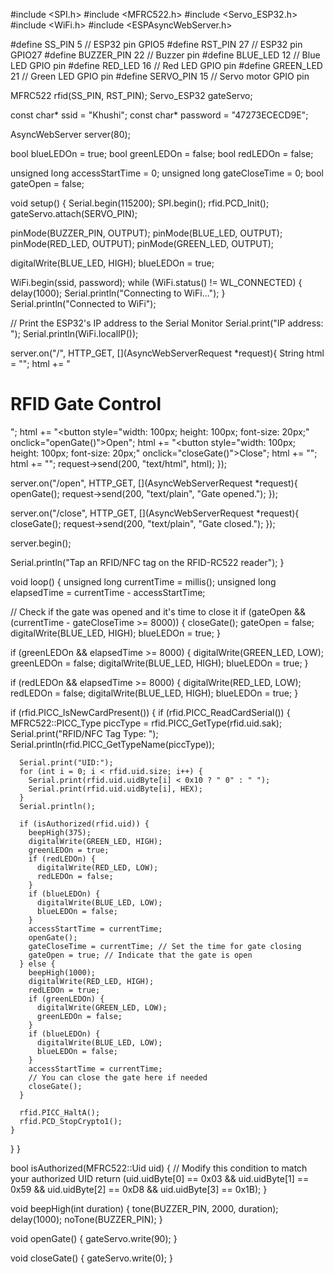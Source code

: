 #include <SPI.h>
#include <MFRC522.h>
#include <Servo_ESP32.h>
#include <WiFi.h>
#include <ESPAsyncWebServer.h>

#define SS_PIN    5    // ESP32 pin GPIO5
#define RST_PIN   27   // ESP32 pin GPIO27
#define BUZZER_PIN 22   // Buzzer pin
#define BLUE_LED  12   // Blue LED GPIO pin
#define RED_LED   16   // Red LED GPIO pin
#define GREEN_LED 21   // Green LED GPIO pin
#define SERVO_PIN  15   // Servo motor GPIO pin

MFRC522 rfid(SS_PIN, RST_PIN);
Servo_ESP32 gateServo;

const char* ssid = "Khushi";
const char* password = "47273ECECD9E";

AsyncWebServer server(80);

bool blueLEDOn = true;
bool greenLEDOn = false;
bool redLEDOn = false;

unsigned long accessStartTime = 0;
unsigned long gateCloseTime = 0;
bool gateOpen = false;

void setup() {
  Serial.begin(115200);
  SPI.begin();
  rfid.PCD_Init();
  gateServo.attach(SERVO_PIN);
  
  pinMode(BUZZER_PIN, OUTPUT);
  pinMode(BLUE_LED, OUTPUT);
  pinMode(RED_LED, OUTPUT);
  pinMode(GREEN_LED, OUTPUT);

  digitalWrite(BLUE_LED, HIGH);
  blueLEDOn = true;

  WiFi.begin(ssid, password);
  while (WiFi.status() != WL_CONNECTED) {
    delay(1000);
    Serial.println("Connecting to WiFi...");
  }
  Serial.println("Connected to WiFi");

  // Print the ESP32's IP address to the Serial Monitor
  Serial.print("IP address: ");
  Serial.println(WiFi.localIP());

  server.on("/", HTTP_GET, [](AsyncWebServerRequest *request){
  String html = "<html><body>";
  html += "<h1>RFID Gate Control</h1>";
  html += "<button style=\"width: 100px; height: 100px; font-size: 20px;\" onclick=\"openGate()\">Open</button>";
  html += "<button style=\"width: 100px; height: 100px; font-size: 20px;\" onclick=\"closeGate()\">Close</button>";
  html += "<script>";
  html += "function openGate() {";
  html += "  fetch('/open')";
  html += "}";
  html += "function closeGate() {";
  html += "  fetch('/close')";
  html += "}";
  html += "</script>";
  html += "</body></html>";
  request->send(200, "text/html", html);
});


  server.on("/open", HTTP_GET, [](AsyncWebServerRequest *request){
    openGate();
    request->send(200, "text/plain", "Gate opened.");
  });

  server.on("/close", HTTP_GET, [](AsyncWebServerRequest *request){
    closeGate();
    request->send(200, "text/plain", "Gate closed.");
  });

  server.begin();

  Serial.println("Tap an RFID/NFC tag on the RFID-RC522 reader");
}

void loop() {
  unsigned long currentTime = millis();
  unsigned long elapsedTime = currentTime - accessStartTime;
  
  // Check if the gate was opened and it's time to close it
  if (gateOpen && (currentTime - gateCloseTime >= 8000)) {
    closeGate();
    gateOpen = false;
    digitalWrite(BLUE_LED, HIGH);
    blueLEDOn = true;
  }

  if (greenLEDOn && elapsedTime >= 8000) {
    digitalWrite(GREEN_LED, LOW);
    greenLEDOn = false;
    digitalWrite(BLUE_LED, HIGH);
    blueLEDOn = true;
  }

  if (redLEDOn && elapsedTime >= 8000) {
    digitalWrite(RED_LED, LOW);
    redLEDOn = false;
    digitalWrite(BLUE_LED, HIGH);
    blueLEDOn = true;
  }

  if (rfid.PICC_IsNewCardPresent()) {
    if (rfid.PICC_ReadCardSerial()) {
      MFRC522::PICC_Type piccType = rfid.PICC_GetType(rfid.uid.sak);
      Serial.print("RFID/NFC Tag Type: ");
      Serial.println(rfid.PICC_GetTypeName(piccType));

      Serial.print("UID:");
      for (int i = 0; i < rfid.uid.size; i++) {
        Serial.print(rfid.uid.uidByte[i] < 0x10 ? " 0" : " ");
        Serial.print(rfid.uid.uidByte[i], HEX);
      }
      Serial.println();

      if (isAuthorized(rfid.uid)) {
        beepHigh(375);
        digitalWrite(GREEN_LED, HIGH);
        greenLEDOn = true;
        if (redLEDOn) {
          digitalWrite(RED_LED, LOW);
          redLEDOn = false;
        }
        if (blueLEDOn) {
          digitalWrite(BLUE_LED, LOW);
          blueLEDOn = false;
        }
        accessStartTime = currentTime;
        openGate();
        gateCloseTime = currentTime; // Set the time for gate closing
        gateOpen = true; // Indicate that the gate is open
      } else {
        beepHigh(1000);
        digitalWrite(RED_LED, HIGH);
        redLEDOn = true;
        if (greenLEDOn) {
          digitalWrite(GREEN_LED, LOW);
          greenLEDOn = false;
        }
        if (blueLEDOn) {
          digitalWrite(BLUE_LED, LOW);
          blueLEDOn = false;
        }
        accessStartTime = currentTime;
        // You can close the gate here if needed
        closeGate();
      }

      rfid.PICC_HaltA();
      rfid.PCD_StopCrypto1();
    }
  }
}

bool isAuthorized(MFRC522::Uid uid) {
  // Modify this condition to match your authorized UID
  return (uid.uidByte[0] == 0x03 &&
          uid.uidByte[1] == 0x59 &&
          uid.uidByte[2] == 0xD8 &&
          uid.uidByte[3] == 0x1B);
}

void beepHigh(int duration) {
  tone(BUZZER_PIN, 2000, duration);
  delay(1000);
  noTone(BUZZER_PIN);
}

void openGate() {
  gateServo.write(90);
}

void closeGate() {
  gateServo.write(0);
}
